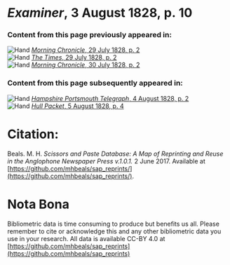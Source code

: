 # *Examiner*, 3 August 1828, p. 10  
  
### Content from this page previously appeared in:  
![Hand](http://scissorsandpaste.net/wp-content/uploads/2017/06/smallhandpointer.png) [*Morning Chronicle*, 29 July 1828, p. 2](https://mhbeals.github.io/sap_html/Morning-Chronicle/Morning-Chronicle-29-July-1828-p-2)  
![Hand](http://scissorsandpaste.net/wp-content/uploads/2017/06/smallhandpointer.png) [*The Times*, 29 July 1828, p. 2](https://mhbeals.github.io/sap_html/The-Times/The-Times-29-July-1828-p-2)  
![Hand](http://scissorsandpaste.net/wp-content/uploads/2017/06/smallhandpointer.png) [*Morning Chronicle*, 30 July 1828, p. 2](https://mhbeals.github.io/sap_html/Morning-Chronicle/Morning-Chronicle-30-July-1828-p-2)  
  
### Content from this page subsequently appeared in:  
![Hand](http://scissorsandpaste.net/wp-content/uploads/2017/06/smallhandpointer.png) [*Hampshire Portsmouth Telegraph*, 4 August 1828, p. 2](https://mhbeals.github.io/sap_html/Hampshire-Portsmouth-Telegraph/Hampshire-Portsmouth-Telegraph-4-August-1828-p-2)  
![Hand](http://scissorsandpaste.net/wp-content/uploads/2017/06/smallhandpointer.png) [*Hull Packet*, 5 August 1828, p. 4](https://mhbeals.github.io/sap_html/Hull-Packet/Hull-Packet-5-August-1828-p-4)  


# Citation: 

Beals. M. H. *Scissors and Paste Database: A Map of Reprinting and Reuse in the Anglophone Newspaper Press v.1.0.1.* 2 June 2017. Available at [https://github.com/mhbeals/sap_reprints/](https://github.com/mhbeals/sap_reprints/). 

# Nota Bona

Bibliometric data is time consuming to produce but benefits us all. Please remember to cite or acknowledge this and any other bibliometric data you use in your research. All data is available CC-BY 4.0 at [https://github.com/mhbeals/sap_reprints](https://github.com/mhbeals/sap_reprints)